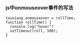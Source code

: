 ### js中onmouseover事件的写法

    touxiang.onmouseover = rollTime;
	function rollTime() {
	  console.log("hover")
	  setTimeout(roll, 500);
	}